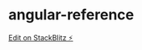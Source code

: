 # angular-reference

[Edit on StackBlitz ⚡️](https://stackblitz.com/edit/stackblitz-starters-utvgxe)